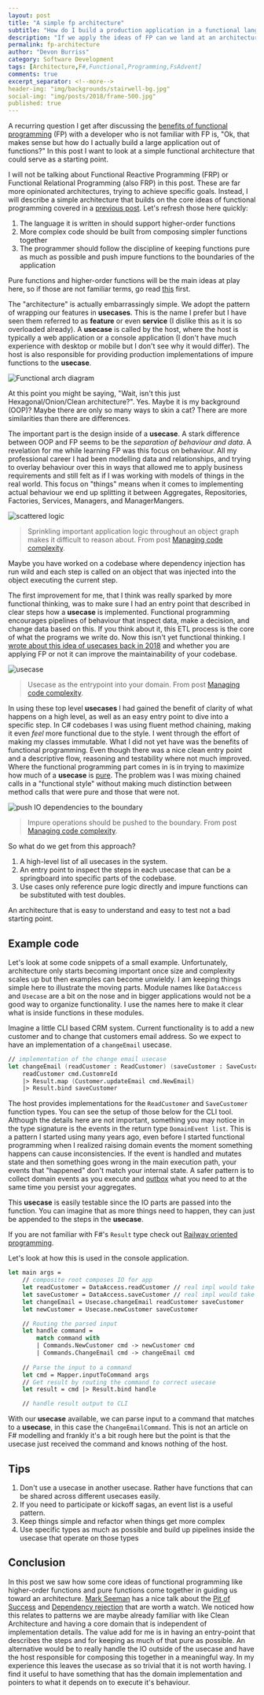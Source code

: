 ```yaml
---
layout: post
title: "A simple fp architecture"
subtitle: "How do I build a production application in a functional language?"
description: "If we apply the ideas of FP can we land at an architecture that rises out of the core ideas of high-order functions and pure functions?"
permalink: fp-architecture
author: "Devon Burriss"
category: Software Development
tags: [Architecture,F#,Functional,Programming,FsAdvent]
comments: true
excerpt_separator: <!--more-->
header-img: "img/backgrounds/stairwell-bg.jpg"
social-img: "img/posts/2018/frame-500.jpg"
published: true
---
```


A recurring question I get after discussing the [benefits of functional programming](/what-is-fp) (FP) with a developer who is not familiar with FP is, "Ok, that makes sense but how do I actually build a large application out of functions?" In this post I want to look at a simple functional architecture that could serve as a starting point. 
<!--more-->
I will not be talking about Functional Reactive Programming (FRP) or Functional Relational Programming (also FRP) in this post. These are far more opinionated architectures, trying to achieve specific goals. Instead, I will describe a simple architecture that builds on the core ideas of functional programming covered in a [previous post](/what-is-fp). Let's refresh those here quickly:

 1. The language it is written in should support higher-order functions
 2. More complex code should be built from composing simpler functions together
 3. The programmer should follow the discipline of keeping functions pure as much as possible and push impure functions to the boundaries of the application

Pure functions and higher-order functions will be the main ideas at play here, so if those are not familiar terms, go read [this](/what-is-fp) first.

The "architecture" is actually embarrassingly simple. We adopt the pattern of wrapping our features in **usecases**. This is the name I prefer but I have seen them referred to as **feature** or even **service** (I dislike this as it is so overloaded already).
A **usecase** is called by the host, where the host is typically a web application or a console application (I don't have much experience with desktop or mobile but I don't see why it would differ). The host is also responsible for providing production implementations of impure functions to the **usecase**.

![Functional arch diagram](/img/posts/2021/fp-arch-1.png)

At this point you might be saying, "Wait, isn't this just Hexagonal/Onion/Clean architecture?". Yes. Maybe it is my background (OOP)? Maybe there are only so many ways to skin a cat? There are more similarities than there are differences. 

The important part is the design inside of a **usecase**. A stark difference between OOP and FP seems to be the *separation of behaviour and data*. A revelation for me while learning FP was this focus on behaviour. All my professional career I had been modelling data and relationships, and trying to overlay behaviour over this in ways that allowed me to apply business requirements and still felt as if I was working with models of things in the real world. This focus on "things" means when it comes to implementing actual behaviour we end up splitting it between Aggregates, Repositories, Factories, Services, Managers, and ManagerMangers.

![scattered logic](/img/posts/2018/deeply-nested-dep.jpg)

> Sprinkling important application logic throughout an object graph makes it difficult to reason about. From post [Managing code complexity](/managing-code-complexity).

Maybe you have worked on a codebase where dependency injection has run wild and each step is called on an object that was injected into the object executing the current step.

The first improvement for me, that I think was really sparked by more functional thinking, was to make sure I had an entry point that described in clear steps how a **usecase** is implemented. Functional programming encourages pipelines of behaviour that inspect data, make a decision, and change data based on this. If you think about it, this ETL process is the core of what the programs we write do. Now this isn't yet functional thinking. I [wrote about this idea of usecases back in 2018](/managing-code-complexity) and whether you are applying FP or not it can improve the maintainability of your codebase.

![usecase](/img/posts/2018/use-case.jpg)

> Usecase as the entrypoint into your domain. From post [Managing code complexity](/managing-code-complexity).

In using these top level **usecases** I had gained the benefit of clarity of what happens on a high level, as well as an easy entry point to dive into a specific step. In C# codebases I was using fluent method chaining, making it even *feel* more functional due to the style. I went through the effort of making my classes immutable. 
What I did not yet have was the benefits of functional programming. Even though there was a nice clean entry point and a descriptive flow, reasoning and testability where not much improved.  Where the functional programming part comes in is in trying to maximize how much of a **usecase** is [pure](/what-is-fp). The problem was I was mixing chained calls in a "functional style" without making much distinction between method calls that were pure and those that were not.

![push IO dependencies to the boundary](/img/posts/2018/dependencies-on-boundary.jpg)

> Impure operations should be pushed to the boundary. From post [Managing code complexity](/managing-code-complexity).

So what do we get from this approach?

1. A high-level list of all usecases in the system.
2. An entry point to inspect the steps in each usecase that can be a springboard into specific parts of the codebase.
3. Use cases only reference pure logic directly and impure functions can be substituted with test doubles.

An architecture that is easy to understand and easy to test not a bad starting point.

## Example code

Let's look at some code snippets of a small example. Unfortunately, architecture only starts becoming important once size and complexity scales up but then examples can become unwieldy. I am keeping things simple here to illustrate the moving parts. Module names like `DataAccess` and `Usecase` are a bit on the nose and in bigger applications would not be a good way to organize functionality. I use the names here to make it clear what is inside functions in these modules.

Imagine a little CLI based CRM system. Current functionality is to add a new customer and to change that customers email address. So we expect to have an implementation of a `changeEmail` usecase.

```fsharp
// implementation of the change email usecase
let changeEmail (readCustomer : ReadCustomer) (saveCustomer : SaveCustomer) (cmd : ChangeEmailCommand) : Result<((DomainEvent list) * Customer),string> =
    readCustomer cmd.CustomreId
    |> Result.map (Customer.updateEmail cmd.NewEmail)
    |> Result.bind saveCustomer
```

The host provides implementations for the `ReadCustomer` and `SaveCustomer` function types. You can see the setup of those below for the CLI tool. Although the details here are not important, something you may notice in the type signature is the events in the return type `DomainEvent list`. This is a pattern I started using many years ago, even before I started functional programming when I realized raising domain events the moment something happens can cause inconsistencies. If the event is handled and mutates state and then something goes wrong in the main execution path, your events that "happened" don't match your internal state. A safer pattern is to collect domain events as you execute and [outbox](/reliability-with-intents) what you need to at the same time you persist your aggregates.

This **usecase** is easily testable since the IO parts are passed into the function. You can imagine that as more things need to happen, they can just be appended to the steps in the **usecase**.

If you are not familiar with F#'s `Result` type check out [Railway oriented programming](https://fsharpforfunandprofit.com/rop/).

Let's look at how this is used in the console application.

```fsharp
let main args =
    // composite root composes IO for app
    let readCustomer = DataAccess.readCustomer // real impl would take some config
    let saveCustomer = DataAccess.saveCustomer // real impl would take some config
    let changeEmail = Usecase.changeEmail readCustomer saveCustomer
    let newCustomer = Usecase.newCustomer saveCustomer

    // Routing the parsed input
    let handle command =
        match command with
        | Commands.NewCustomer cmd -> newCustomer cmd
        | Commands.ChangeEmail cmd -> changeEmail cmd
        
    // Parse the input to a command
    let cmd = Mapper.inputToCommand args
    // Get result by routing the command to correct usecase
    let result = cmd |> Result.bind handle

    // handle result output to CLI
```

With our **usecase** available, we can parse input to a command that matches to a **usecase**, in this case the `ChangeEmailCommand`. This is not an article on F# modelling and frankly it's a bit rough here but the point is that the usecase just received the command and knows nothing of the host.

## Tips

1. Don't use a usecase in another usecase. Rather have functions that can be shared across different usecases easily.
2. If you need to participate or kickoff sagas, an event list is a useful pattern.
3. Keep things simple and refactor when things get more complex
4. Use specific types as much as possible and build up pipelines inside the usecase that operate on those types

## Conclusion

In this post we saw how some core ideas of functional programming like higher-order functions and pure functions come together in guiding us toward an architecture. [Mark Seeman](https://blog.ploeh.dk/) has a nice talk about the [Pit of Success](https://www.youtube.com/watch?v=US8QG9I1XW0) and [Dependency rejection](https://www.youtube.com/watch?v=cxs7oLGrxQ4) that are worth a watch. We noticed how this relates to patterns we are maybe already familiar with like Clean Architecture and having a core domain that is independent of implementation details. The value add for me is in having an entry-point that describes the steps and for keeping as much of that pure as possible. An alternative would be to really handle the IO outside of the usecase and have the host responsible for composing this together in a meaningful way. In my experience this leaves the usecase as so trivial that it is not worth having. I find it useful to have something that has the domain implementation and pointers to what it depends on to execute it's behaviour.